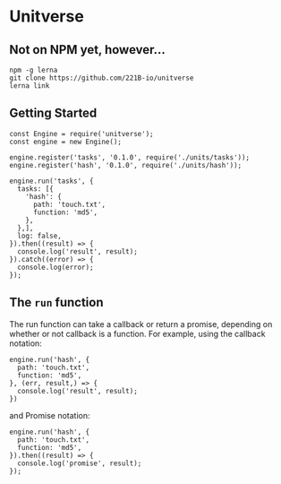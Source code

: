 # Unitverse

## Not on NPM yet, however...
```
npm -g lerna
git clone https://github.com/221B-io/unitverse
lerna link
```

## Getting Started
```
const Engine = require('unitverse');
const engine = new Engine();

engine.register('tasks', '0.1.0', require('./units/tasks'));
engine.register('hash', '0.1.0', require('./units/hash'));

engine.run('tasks', {
  tasks: [{
    'hash': {
      path: 'touch.txt',
      function: 'md5',
    },
  },],
  log: false,
}).then((result) => {
  console.log('result', result);
}).catch((error) => {
  console.log(error);
});
```

## The `run` function

The run function can take a callback or return a promise, depending on whether or not callback is a function. For example, using the callback notation:

```
engine.run('hash', {
  path: 'touch.txt',
  function: 'md5',
}, (err, result,) => {
  console.log('result', result);
})
```

and Promise notation:

```
engine.run('hash', {
  path: 'touch.txt',
  function: 'md5',
}).then((result) => {
  console.log('promise', result);
});
```